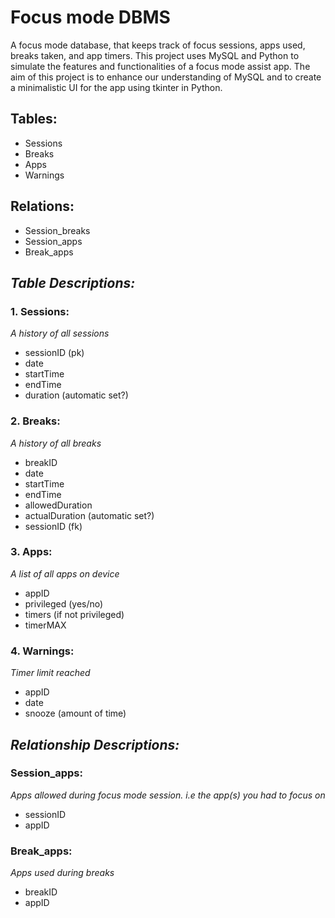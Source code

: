 # Focus mode DBMS
A focus mode database, that keeps track of focus sessions, apps used, breaks taken, and app timers.
This project uses MySQL and Python to simulate the features and functionalities of a focus mode assist app.
The aim of this project is to enhance our understanding of MySQL and to create a minimalistic UI for the app using tkinter in Python.

## Tables:
+ Sessions
+ Breaks
+ Apps
+ Warnings

## Relations:
+ Session_breaks
+ Session_apps
+ Break_apps

## ***Table Descriptions:***
### 1. Sessions: 
*A history of all sessions*
+ sessionID (pk)
+ date
+ startTime
+ endTime
+ duration (automatic set?)

### 2. Breaks:
*A history of all breaks*
+ breakID
+ date
+ startTime
+ endTime
+ allowedDuration
+ actualDuration (automatic set?)
+ sessionID (fk)

### 3. Apps:
*A list of all apps on device*
+ appID
+ privileged (yes/no)
+ timers (if not privileged)
+ timerMAX

### 4. Warnings:
*Timer limit reached*
+ appID
+ date
+ snooze (amount of time)

## ***Relationship Descriptions:***
###  Session_apps:
*Apps allowed during focus mode session. i.e the app(s) you had to focus on*
+ sessionID
+ appID

###  Break_apps:
*Apps used during breaks*
+ breakID
+ appID
